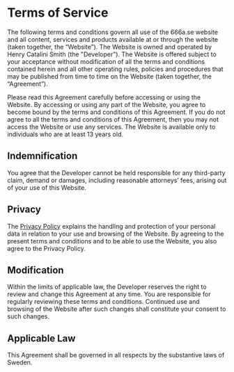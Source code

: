 # Terms of Service

The following terms and conditions govern all use of the 666a.se website and all content, services and products available at or through the website (taken together, the “Website”).
The Website is owned and operated by Henry Catalini Smith (the "Developer").
The Website is offered subject to your acceptance without modification of all the terms and conditions contained herein and all other operating rules, policies and procedures that may be published from time to time on the Website (taken together, the “Agreement”).

Please read this Agreement carefully before accessing or using the Website.
By accessing or using any part of the Website, you agree to become bound by the terms and conditions of this Agreement.
If you do not agree to all the terms and conditions of this Agreement, then you may not access the Website or use any services.
The Website is available only to individuals who are at least 13 years old.

## Indemnification

You agree that the Developer cannot be held responsible for any third-party claim, demand or damages, including reasonable attorneys’ fees, arising out of your use of this Website.

## Privacy

The [Privacy Policy](/privacy) explains the handling and protection of your personal data in relation to your use and browsing of the Website. By agreeing to the present terms and conditions and to be able to use the Website, you also agree to the Privacy Policy.

## Modification

Within the limits of applicable law, the Developer reserves the right to review and change this Agreement at any time. You are responsible for regularly reviewing these terms and conditions. Continued use and browsing of the Website after such changes shall constitute your consent to such changes.

## Applicable Law

This Agreement shall be governed in all respects by the substantive laws of Sweden.
